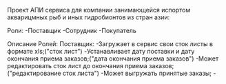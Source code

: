 Проект АПИ сервиса для компании занимающейся испортом акварицмных рыб и иных гидробионтов из стран азии:

Роли:
    -Поставщик
    -Сотрудник
    -Покупатель

Описание Ролей:
    Поставщик:
        -Загружает в сервис свои сток листы в формате xls;("сток лист")
        -Устанавливает дату поставки и дату окончания приема заказов;("дата окончания приема заказов")
        -Может редактировать сток лист до окончания приема заказов;("редактирование сток листа")
        -Может выгружать принятые заказы;
        -